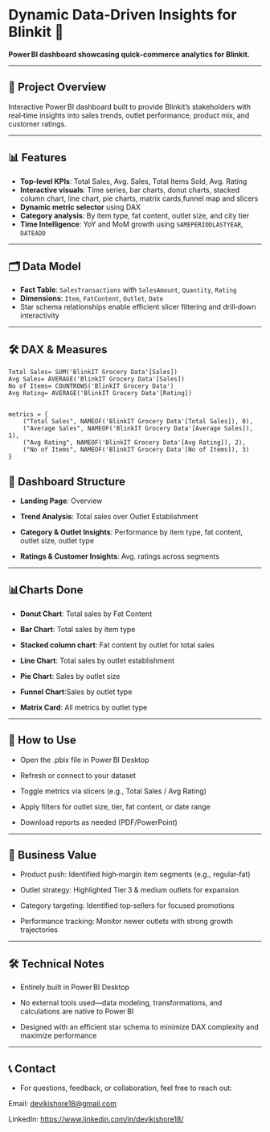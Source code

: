 # Dynamic Data‑Driven Insights for Blinkit 🛒

**Power BI dashboard showcasing quick‑commerce analytics for Blinkit.**

---

## 🚀 Project Overview
Interactive Power BI dashboard built to provide Blinkit’s stakeholders with real‑time insights into sales trends, outlet performance, product mix, and customer ratings.

---

## 📊 Features
- **Top‑level KPIs**: Total Sales, Avg. Sales, Total Items Sold, Avg. Rating  
- **Interactive visuals**: Time series, bar charts, donut charts, stacked column chart, line chart, pie charts, matrix cards,funnel map and slicers  
- **Dynamic metric selector** using DAX   
- **Category analysis**: By item type, fat content, outlet size, and city tier  
- **Time Intelligence**: YoY and MoM growth using `SAMEPERIODLASTYEAR`, `DATEADD`

---
## 🗂️ Data Model
- **Fact Table**: `SalesTransactions` with `SalesAmount`, `Quantity`, `Rating`  
- **Dimensions**: `Item`, `FatContent`, `Outlet`, `Date`  
- Star schema relationships enable efficient slicer filtering and drill‑down interactivity

---

## 🛠️ DAX & Measures

```DAX
Total Sales= SUM('BlinkIT Grocery Data'[Sales])
Avg Sales= AVERAGE('BlinkIT Grocery Data'[Sales])
No of Items= COUNTROWS('BlinkIT Grocery Data')
Avg Rating= AVERAGE('BlinkIT Grocery Data'[Rating])


metrics = {
    ("Total Sales", NAMEOF('BlinkIT Grocery Data'[Total Sales]), 0),
    ("Average Sales", NAMEOF('BlinkIT Grocery Data'[Average Sales]), 1),
    ("Avg Rating", NAMEOF('BlinkIT Grocery Data'[Avg Rating]), 2),
    ("No of Items", NAMEOF('BlinkIT Grocery Data'[No of Items]), 3)
}
```

## 🎨 **Dashboard Structure**

- **Landing Page**: Overview

- **Trend Analysis**: Total sales over Outlet Establishment

- **Category & Outlet Insights**: Performance by item type, fat content, outlet size, outlet type

- **Ratings & Customer Insights**: Avg. ratings across segments

------
## 📊**Charts Done**
- **Donut Chart**: Total sales by Fat Content
  
- **Bar Chart**: Total sales by item type

- **Stacked column chart**: Fat content by outlet for total sales

- **Line Chart**: Total sales by outlet establishment

- **Pie Chart**: Sales by outlet size

- **Funnel Chart**:Sales by outlet type

- **Matrix Card**: All metrics by outlet type

---
## 📌 How to Use
- Open the .pbix file in Power BI Desktop

- Refresh or connect to your dataset

- Toggle metrics via slicers (e.g., Total Sales / Avg Rating)

- Apply filters for outlet size, tier, fat content, or date range

- Download reports as needed (PDF/PowerPoint)

---
## 🧠 Business Value
- Product push: Identified high‑margin item segments (e.g., regular‑fat)

- Outlet strategy: Highlighted Tier 3 & medium outlets for expansion

- Category targeting: Identified top‑sellers for focused promotions

- Performance tracking: Monitor newer outlets with strong growth trajectories

---
## 🛠️ Technical Notes

- Entirely built in Power BI Desktop

- No external tools used—data modeling, transformations, and calculations are native to Power BI

- Designed with an efficient star schema to minimize DAX complexity and maximize performance

---
## 📞 Contact

- For questions, feedback, or collaboration, feel free to reach out:
  
Email: devikishore18@gmail.com

LinkedIn: https://www.linkedin.com/in/devikishore18/
